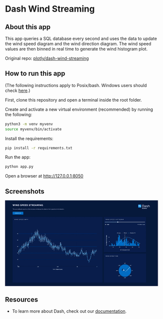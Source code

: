 # Dash Wind Streaming

## About this app

This app queries a SQL database every second and uses the data to update the wind speed diagram and the wind direction diagram. 
The wind speed values are then binned in real time to generate the wind histogram plot.

Original repo: [plotly/dash-wind-streaming](https://github.com/plotly/marketing-gallery)


## How to run this app

(The following instructions apply to Posix/bash. Windows users should check
[here](https://docs.python.org/3/library/venv.html).)

First, clone this repository and open a terminal inside the root folder.

Create and activate a new virtual environment (recommended) by running
the following:

```bash
python3 -m venv myvenv
source myvenv/bin/activate
```

Install the requirements:

```bash
pip install -r requirements.txt
```
Run the app:

```bash
python app.py
```
Open a browser at http://127.0.0.1:8050

## Screenshots

![demo.gif](demo.gif)

## Resources

- To learn more about Dash, check out our [documentation](https://plot.ly/dash).
